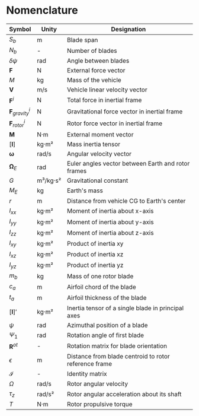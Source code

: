 # Nomenclature

| Symbol | Unity | Designation |
|--------|-------|------------|
| <span id="var_Sb" class="highlight-line">$S_b$</span> | m | Blade span |
| <span id="var_Nb" class="highlight-line">$N_b$</span> | - | Number of blades |
| <span id="var_dpsi" class="highlight-line">$\delta\psi$</span> | rad | Angle between blades |
| <span id="var_F" class="highlight-line">$\mathbf{F}$</span> | N | External force vector |
| <span id="var_M" class="highlight-line">$M$</span> | kg | Mass of the vehicle |
| <span id="var_V" class="highlight-line">$\mathbf{V}$</span> | m/s | Vehicle linear velocity vector |
| <span id="var_Fi" class="highlight-line">$\mathbf{F}^i$</span> | N | Total force in inertial frame |
| <span id="var_Fgravityi" class="highlight-line">$\mathbf{F}_{gravity}^i$</span> | N | Gravitational force vector in inertial frame |
| <span id="var_Frotori" class="highlight-line">$\mathbf{F}_{rotor}^i$</span> | N | Rotor force vector in inertial frame |
| <span id="var_Mvec" class="highlight-line">$\mathbf{M}$</span> | N·m | External moment vector |
| <span id="var_I" class="highlight-line">$\left[\mathbf{I}\right]$</span> | kg·m² | Mass inertia tensor |
| <span id="var_omega" class="highlight-line">$\boldsymbol{\omega}$</span> | rad/s | Angular velocity vector |
| <span id="var_OmegaE" class="highlight-line">$\boldsymbol{\Omega}_E$</span> | rad | Euler angles vector between Earth and rotor frames |
| <span id="var_G" class="highlight-line">$G$</span> | m³/kg·s² | Gravitational constant |
| <span id="var_ME" class="highlight-line">$M_E$</span> | kg | Earth's mass |
| <span id="var_r" class="highlight-line">$r$</span> | m | Distance from vehicle CG to Earth's center |
| <span id="var_Ixx" class="highlight-line">$I_{xx}$</span> | kg·m² | Moment of inertia about x-axis |
| <span id="var_Iyy" class="highlight-line">$I_{yy}$</span> | kg·m² | Moment of inertia about y-axis |
| <span id="var_Izz" class="highlight-line">$I_{zz}$</span> | kg·m² | Moment of inertia about z-axis |
| <span id="var_Ixy" class="highlight-line">$I_{xy}$</span> | kg·m² | Product of inertia xy |
| <span id="var_Ixz" class="highlight-line">$I_{xz}$</span> | kg·m² | Product of inertia xz |
| <span id="var_Iyz" class="highlight-line">$I_{yz}$</span> | kg·m² | Product of inertia yz |
| <span id="var_mb" class="highlight-line">$m_b$</span> | kg | Mass of one rotor blade |
| <span id="var_ca" class="highlight-line">$c_a$</span> | m | Airfoil chord of the blade |
| <span id="var_ta" class="highlight-line">$t_a$</span> | m | Airfoil thickness of the blade |
| <span id="var_Iprime" class="highlight-line">$\left[\mathbf{I}\right]'$</span> | kg·m² | Inertia tensor of a single blade in principal axes |
| <span id="var_psi" class="highlight-line">$\psi$</span> | rad | Azimuthal position of a blade |
| <span id="var_Psi1" class="highlight-line">$\Psi_1$</span> | rad | Rotation angle of first blade |
| <span id="var_Rot" class="highlight-line">$\boldsymbol{R}^{ot}$</span> | - | Rotation matrix for blade orientation |
| <span id="var_epsilon" class="highlight-line">$\epsilon$</span> | m | Distance from blade centroid to rotor reference frame |
| <span id="var_Iidentity" class="highlight-line">$\boldsymbol{\mathcal{I}}$</span> | - | Identity matrix |
| <span id="var_Omega" class="highlight-line">$\Omega$</span> | rad/s | Rotor angular velocity |
| <span id="var_tauz" class="highlight-line">$\tau_z$</span> | rad/s² | Rotor angular acceleration about its shaft |
| <span id="var_T" class="highlight-line">$T$</span> | N·m | Rotor propulsive torque |
